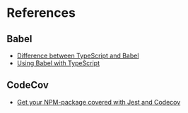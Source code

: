 # References

## Babel

- [Difference between TypeScript and Babel](https://www.javatpoint.com/typescript-vs-babel#:~:text=1.,pure%20object%2Doriented%20programing%20language.&text=to%20plain%20JavaScript.-,Babel%20is%20a%20free%20and%20open%2Dsource%20JavaScript%20transpiler.,can%20run%20on%20any%20browser.)
- [Using Babel with TypeScript](https://www.typescriptlang.org/docs/handbook/babel-with-typescript.html)

## CodeCov

- [Get your NPM-package covered with Jest and Codecov](https://www.freecodecamp.org/news/get-your-npm-package-covered-with-jest-and-codecov-9a4cb22b93f4/)